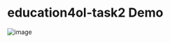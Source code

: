 # education4ol-task2 Demo
![image](https://user-images.githubusercontent.com/93567341/220581622-11126b73-598a-45b1-8141-a23a81ef9a23.png)

